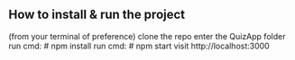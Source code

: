 ## How to install & run the project
(from your terminal of preference)
clone the repo
enter the QuizApp folder
run cmd: # npm install 
run cmd: # npm start
visit http://localhost:3000
